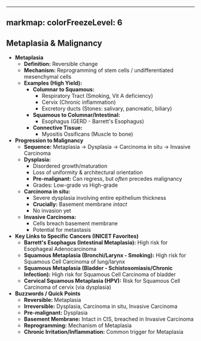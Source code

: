 
---
markmap:
  colorFreezeLevel: 6
---

## Metaplasia & Malignancy

- **Metaplasia**
  - **Definition:** Reversible change
  - **Mechanism:** Reprogramming of stem cells / undifferentiated mesenchymal cells
  - **Examples (High Yield):**
    - **Columnar to Squamous:**
      - Respiratory Tract (Smoking, Vit A deficiency)
      - Cervix (Chronic inflammation)
      - Excretory ducts (Stones: salivary, pancreatic, biliary)
    - **Squamous to Columnar/Intestinal:**
      - Esophagus (GERD - Barrett's Esophagus)
    - **Connective Tissue:**
      - Myositis Ossificans (Muscle to bone)
- **Progression to Malignancy**
  - **Sequence:** Metaplasia → Dysplasia → Carcinoma in situ → Invasive Carcinoma
  - **Dysplasia:**
    - Disordered growth/maturation
    - Loss of uniformity & architectural orientation
    - **Pre-malignant:** Can regress, but *often* precedes malignancy
    - Grades: Low-grade vs High-grade
  - **Carcinoma in situ:**
    - Severe dysplasia involving entire epithelium thickness
    - **Crucially:** Basement membrane *intact*
    - No invasion yet
  - **Invasive Carcinoma:**
    - Cells breach basement membrane
    - Potential for metastasis
- **Key Links to Specific Cancers (INICET Favorites)**
  - **Barrett's Esophagus (Intestinal Metaplasia):** High risk for Esophageal Adenocarcinoma
  - **Squamous Metaplasia (Bronchi/Larynx - Smoking):** High risk for Squamous Cell Carcinoma of lung/larynx
  - **Squamous Metaplasia (Bladder - Schistosomiasis/Chronic Infection):** High risk for Squamous Cell Carcinoma of bladder
  - **Cervical Squamous Metaplasia (HPV):** Risk for Squamous Cell Carcinoma of cervix (via dysplasia)
- **Buzzwords / Quick Points**
  - **Reversible:** Metaplasia
  - **Irreversible:** Dysplasia, Carcinoma in situ, Invasive Carcinoma
  - **Pre-malignant:** Dysplasia
  - **Basement Membrane:** Intact in CIS, breached in Invasive Carcinoma
  - **Reprogramming:** Mechanism of Metaplasia
  - **Chronic Irritation/Inflammation:** Common trigger for Metaplasia
